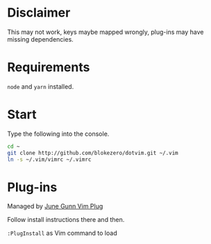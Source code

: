 # Disclaimer
This may not work, keys maybe mapped wrongly, plug-ins may have missing dependencies.

# Requirements
`node` and `yarn` installed.

# Start
Type the following into the console.
```bash
cd ~
git clone http://github.com/blokezero/dotvim.git ~/.vim
ln -s ~/.vim/vimrc ~/.vimrc
```
# Plug-ins
Managed by [June Gunn Vim Plug](https://github.com/junegunn/vim-plug)

Follow install instructions there and then.


`:PlugInstall` as Vim command to load


